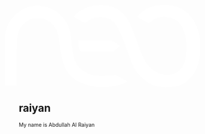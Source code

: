 <svg class="img-fluid" id="outputsvg" xmlns="http://www.w3.org/2000/svg" style="transform: matrix(1.11388, 0, 0, 1.11388, -27, 2); transform-origin: 50% 50%; cursor: move; transition: none 0s ease 0s;" width="860" height="398" viewBox="0 0 8600 3980"><g id="l3R0U2dPKrG10cFOqlvPdkv" fill="rgb(255,255,255)" style="transform: none;"><g style="transform: none;"><path id="py6b9pk8K" d="M6810 3743 c-443 -31 -662 -139 -1010 -500 -182 -189 -278 -371 -460 -878 -271 -755 -361 -963 -509 -1184 -119 -177 -252 -260 -474 -296 -116 -19 -198 -19 -312 0 -150 24 -276 77 -374 157 -111 89 -68 95 -329 -42 -127 -67 -233 -128 -236 -137 -5 -11 17 -38 68 -87 179 -172 405 -294 655 -351 88 -21 299 -45 391 -45 42 0 129 7 195 15 300 37 510 133 706 322 197 190 317 429 549 1088 215 614 331 853 517 1077 337 405 935 483 1268 167 164 -156 237 -359 265 -738 35 -475 -41 -853 -230 -1130 -124 -184 -344 -296 -615 -316 -232 -17 -421 45 -612 200 -44 36 -75 54 -88 52 -11 -2 -118 -59 -238 -126 -155 -89 -217 -129 -217 -141 0 -25 169 -181 265 -245 158 -105 330 -172 528 -206 143 -24 422 -26 576 -3 457 67 797 322 1012 759 136 278 189 538 189 930 -1 482 -78 828 -243 1084 -94 145 -296 344 -433 426 -71 43 -186 88 -279 110 -92 21 -424 45 -525 38z"></path><path id="psh876l4n" d="M4030 3729 c-194 -22 -434 -86 -622 -165 -512 -216 -753 -603 -858 -1380 -11 -82 -24 -183 -30 -224 -51 -392 -78 -497 -158 -629 -116 -192 -299 -333 -509 -393 -102 -29 -331 -31 -433 -4 -145 39 -313 145 -425 269 -97 106 -171 285 -206 497 -9 54 -14 336 -18 1020 l-6 945 -240 0 -240 0 -3 -975 c-2 -866 -1 -988 14 -1095 42 -302 148 -539 325 -729 378 -404 853 -543 1374 -401 343 93 612 304 807 632 88 149 140 300 172 503 14 87 21 147 46 375 26 232 32 287 46 365 26 151 53 251 93 335 172 367 516 579 986 609 84 5 328 -5 549 -24 l129 -11 221 116 c122 64 228 123 236 131 12 12 12 16 0 28 -18 18 -217 98 -308 125 -96 28 -311 69 -422 81 -113 12 -415 11 -520 -1z"></path><path id="ppTfK6ikT" d="M3357 2233 c-14 -27 -30 -66 -37 -88 -18 -55 -39 -287 -27 -302 7 -10 156 -13 684 -13 l675 0 169 101 c115 69 169 107 169 119 0 10 -54 61 -131 124 l-131 106 -674 0 -674 0 -23 -47z"></path></g></g><g id="l5rRJq6eZU2QOiQ7Slxm8LE" fill="rgb(247,247,247)" style="transform: none;"><g style="transform: none;"></g></g><g id="l1fmXpmumAr3KGdbvwv16ET" fill="rgb(239,239,239)" style="transform: none;"><g style="transform: none;"></g></g><g id="l3MBb30PgLjkn1QPSuZN0C7" fill="rgb(222,222,222)" style="transform: none;"><g style="transform: none;"></g></g><g id="l2sy1dKDjey9Xxgg6NJANiL" fill="rgb(214,214,214)" style="transform: none;"><g style="transform: none;"></g></g><g id="l2nlMwiS6hTCE2wHQcWMwEJ" fill="rgb(206,206,206)" style="transform: none;"><g style="transform: none;"></g></g><g id="lLkWO4iZm5Qc00MROAf9ES" fill="rgb(197,197,197)" style="transform: none;"><g style="transform: none;"></g></g><g id="lOpiFWZCtKCBJeSgSKkLvh" fill="rgb(189,189,189)" style="transform: none;"><g style="transform: none;"></g></g><g id="l2KjWHFu3ps0Lta3ArKoweU" fill="rgb(181,181,181)" style="transform: none;"><g style="transform: none;"></g></g><g id="l13g7CTstZq9IqtNuv2zVIe" fill="rgb(173,173,173)" style="transform: none;"><g style="transform: none;"></g></g><g id="l52kMjgLaNiHr47X8ePqTun" fill="rgb(165,165,165)" style="transform: none;"><g style="transform: none;"></g></g><g id="l1WpsbDkjXozXn7U5ExPkfz" fill="rgb(156,156,156)" style="transform: none;"><g style="transform: none;"></g></g><g id="l2fzZxAD8NxQOlNANtSm7PO" fill="rgb(148,148,148)" style="transform: none;"><g style="transform: none;"></g></g><g id="l3kwOdZbNvJLw7i1YYAsWnu" fill="rgb(140,140,140)" style="transform: none;"><g style="transform: none;"></g></g><g id="l7mEO28C44gFmxd0sqAoJdX" fill="rgb(132,132,132)" style="transform: none;"><g style="transform: none;"></g></g><g id="lpNxqNCjSNtiIDmSUouC6A" fill="rgb(123,123,123)" style="transform: none;"><g style="transform: none;"></g></g><g id="l59ETZk66aoUPVrD68QT9pG" fill="rgb(115,115,115)" style="transform: none;"><g style="transform: none;"></g></g><g id="l7ITv2dADrOjNFZhwuyW2QK" fill="rgb(107,107,107)" style="transform: none;"><g style="transform: none;"></g></g><g id="l6a3KeJJuKg3MYqkoynfsbL" fill="rgb(99,99,99)" style="transform: none;"><g style="transform: none;"></g></g><g id="l35rm7ZgXkuWhRIn2XxelBB" fill="rgb(90,90,90)" style="transform: none;"><g style="transform: none;"></g></g><g id="l52YXjUt8nYk0sgKqSOZrc8" fill="rgb(82,82,82)" style="transform: none;"><g style="transform: none;"></g></g><g id="l2Gp743sy7g7ETVslLwJsR6" fill="rgb(74,74,74)" style="transform: none;"><g style="transform: none;"></g></g><g id="l5orv4eEY6vWtlzxwyPu8gB" fill="rgb(66,66,66)" style="transform: none;"><g style="transform: none;"></g></g><g id="l6k9IhVOwkRQMvfjKATt8R" fill="rgb(58,58,58)" style="transform: none;"><g style="transform: none;"></g></g><g id="l14zedZDKVBzGq9OB7APwDG" fill="rgb(49,49,49)" style="transform: none;"><g style="transform: none;"></g></g><g id="l1yTrh6icAayJNPjeFlmK3M" fill="rgb(41,41,41)" style="transform: none;"><g style="transform: none;"></g></g><g id="lqOk3m5VjuXt7hpFxBw9ra" fill="rgb(33,33,33)" style="transform: none;"><g style="transform: none;"></g></g><g id="l38ypvvNeTKjceujtLLqzgz" fill="rgb(25,25,25)" style="transform: none;"><g style="transform: none;"></g></g><g id="l3MCdzC9iScTDAN2OlEmEl" fill="rgb(16,16,16)" style="transform: none;"><g style="transform: none;"></g></g><g id="l2mGEeARfCGdbDohIjV1BBK" fill="rgb(8,8,8)" style="transform: none;"><g style="transform: none;"></g></g><g id="l5Uh0DftrQCAa5dMIdlk2pC" fill="rgb(0,0,0)" style="transform: none;"><g style="transform: none;"></g></g></svg>
# raiyan
My name is Abdullah Al Raiyan
